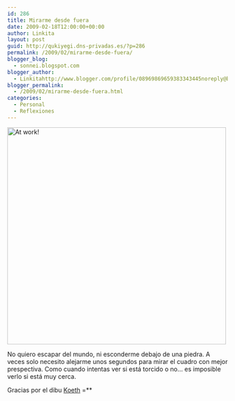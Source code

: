 ```yaml
---
id: 286
title: Mirarme desde fuera
date: 2009-02-18T12:00:00+00:00
author: Linkita
layout: post
guid: http://qukiyegi.dns-privadas.es/?p=286
permalink: /2009/02/mirarme-desde-fuera/
blogger_blog:
  - sonnei.blogspot.com
blogger_author:
  - Linkitahttp://www.blogger.com/profile/08969869659383343445noreply@blogger.com
blogger_permalink:
  - /2009/02/mirarme-desde-fuera.html
categories:
  - Personal
  - Reflexiones
---
```

[<img src="http://farm4.static.flickr.com/3476/3271800269_29af7547e7.jpg" alt="At work!" height="497" width="500" />](http://www.flickr.com/photos/linkita/3271800269/ "At work! by Linkita, on Flickr")

No quiero escapar del mundo, ni esconderme debajo de una piedra. A veces solo necesito alejarme unos segundos para mirar el cuadro con mejor prespectiva. Como cuando intentas ver si está torcido o no&#8230; es imposible verlo si está muy cerca.

Gracias por el dibu [Koeth](http://www.guirichop.com/) =**
